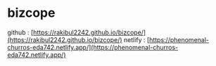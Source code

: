 # bizcope

github  : [https://rakibul2242.github.io/bizcope/](https://rakibul2242.github.io/bizcope/)
netlify : [https://phenomenal-churros-eda742.netlify.app/](https://phenomenal-churros-eda742.netlify.app/)
